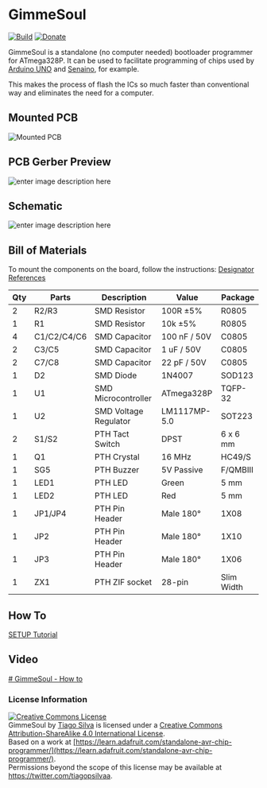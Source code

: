 # GimmeSoul

[![Build](https://img.shields.io/badge/Build-Stable-green.svg)](https://github.com/TiagoPaulaSilva/GimmeSoul)
[![Donate](https://img.shields.io/badge/Donate-Buy%20Me%20a%20Coffee-yellow.svg)](https://www.buymeacoffee.com/TiagoPaulaSilva)

GimmeSoul is a standalone (no computer needed) bootloader programmer for ATmega328P. It can be used to facilitate programming of chips used by [Arduino UNO](https://store.arduino.cc/usa/arduino-uno-rev3) and [Senaino](https://github.com/TiagoPaulaSilva/Senaino), for example. 

This makes the process of flash the ICs so much faster than conventional way and eliminates the need for a computer.

## Mounted PCB
![Mounted PCB](https://lh3.googleusercontent.com/wEgzzrwWFOXGO3YkiD_pZtRbCWQpugLJpkmKNPH7OJ_K2hq77eh_ZTPw8kOnITuWVGsAojfYdgyA0w)

## PCB Gerber Preview
![enter image description here](https://lh3.googleusercontent.com/nIToOH6tOP8V6YTB77NmxzNem5c2N3wR6zNyF-sfcsGTXmM2lakn-CSjGWn2qzALiI3_n1oUDvh1pQ)

## Schematic
![enter image description here](https://lh3.googleusercontent.com/AHHnmKVK-I-i_wTlw6jTIGntzJRpIFq3xoOx97R3P0ko0mQc31HL2QWThcjjNv_U7E4xbQ02cF6MKQ=s2000)

## Bill of Materials
To mount the components on the board, follow the instructions: [Designator References](https://github.com/TiagoPaulaSilva/GimmeSoul/blob/master/Hardware/1.%20Mounting/Silk%20Screen.png)

| Qty | Parts | Description | Value | Package |
|--|--|--|--|--|
2|R2/R3|SMD Resistor|100R ±5%|R0805
1|R1|SMD Resistor|10k ±5%|R0805
4|C1/C2/C4/C6|SMD Capacitor|100 nF / 50V|C0805
2|C3/C5|SMD Capacitor|1 uF / 50V|C0805
2|C7/C8|SMD Capacitor|22 pF / 50V|C0805
1|D2|SMD Diode|1N4007|SOD123
1|U1|SMD Microcontroller|ATmega328P|TQFP-32
1|U2|SMD Voltage Regulator|LM1117MP-5.0|SOT223
2|S1/S2|PTH Tact Switch|DPST|6 x 6 mm
1|Q1|PTH Crystal|16 MHz|HC49/S
1|SG5|PTH Buzzer|5V Passive|F/QMBIII
1|LED1|PTH LED|Green|5 mm
1|LED2|PTH LED|Red|5 mm
1|JP1/JP4|PTH Pin Header|Male 180°|1X08
1|JP2|PTH Pin Header|Male 180°|1X10
1|JP3|PTH Pin Header|Male 180°|1X06
1|ZX1|PTH ZIF socket|28-pin|Slim Width

## How To
[SETUP Tutorial](https://github.com/TiagoPaulaSilva/GimmeSoul/wiki)

## Video
[# GimmeSoul - How to](https://vimeo.com/363052289?activityReferer=1)

### License Information
<a rel="license" href="http://creativecommons.org/licenses/by-sa/4.0/"><img alt="Creative Commons License" style="border-width:0" src="https://i.creativecommons.org/l/by-sa/4.0/88x31.png" /></a><br /><span xmlns:dct="http://purl.org/dc/terms/" property="dct:title">GimmeSoul</span> by <a xmlns:cc="http://creativecommons.org/ns#" href="https://github.com/TiagoPaulaSilva" property="cc:attributionName" rel="cc:attributionURL">Tiago Silva</a> is licensed under a <a rel="license" href="http://creativecommons.org/licenses/by-sa/4.0/">Creative Commons Attribution-ShareAlike 4.0 International License</a>.<br />Based on a work at <a xmlns:dct="http://purl.org/dc/terms/" href="[https://learn.adafruit.com/standalone-avr-chip-programmer/](https://learn.adafruit.com/standalone-avr-chip-programmer/)" rel="dct:source">[https://learn.adafruit.com/standalone-avr-chip-programmer/](https://learn.adafruit.com/standalone-avr-chip-programmer/)</a>.<br />Permissions beyond the scope of this license may be available at <a xmlns:cc="http://creativecommons.org/ns#" href="https://twitter.com/tiagopsilvaa" rel="cc:morePermissions">https://twitter.com/tiagopsilvaa</a>.
